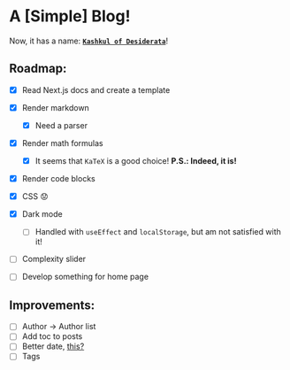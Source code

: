 # A [Simple] Blog!

Now, it has a name: [**`Kashkul of Desiderata`**](https://mohsenhariri.github.io/)!

## Roadmap:
- [X] Read Next.js docs and create a template
- [X] Render markdown
  - [X] Need a parser
- [X] Render math formulas
  - [X] It seems that `KaTeX` is a good choice! **P.S.: Indeed, it is!**
- [X] Render code blocks
- [X] CSS 😟
- [X] Dark mode
  - [ ] Handled with `useEffect` and `localStorage`, but am not satisfied with it!
- [ ] Complexity slider
- [ ] Develop something for home page


## Improvements:
- [ ] Author -> Author list
- [ ] Add toc to posts
- [ ] Better date, [this?](https://date-fns.org/)
- [ ] Tags